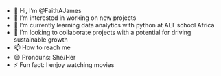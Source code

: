 - 👋 Hi, I’m @FaithAJames
- 👀 I’m interested in working on new projects 
- 🌱 I’m currently learning data analytics with python at ALT school Africa 
- 💞️ I’m looking to collaborate projects with a potential for driving sustainable growth
- 📫 How to reach me 
- 😄 Pronouns: She/Her
- ⚡ Fun fact: I enjoy watching movies

<!---
FaithAJames/FaithAJames is a ✨ special ✨ repository because its `README.md` (this file) appears on your GitHub profile.
You can click the Preview link to take a look at your changes.
--->
